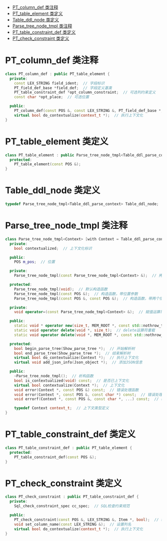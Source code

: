 - [PT\_column\_def 类注释](#pt_column_def-类注释)
- [PT\_table\_element 类定义](#pt_table_element-类定义)
- [Table\_ddl\_node 类定义](#table_ddl_node-类定义)
- [Parse\_tree\_node\_tmpl 类注释](#parse_tree_node_tmpl-类注释)
- [PT\_table\_constraint\_def 类定义](#pt_table_constraint_def-类定义)
- [PT\_check\_constraint 类定义](#pt_check_constraint-类定义)

# PT_column_def 类注释
```cpp
class PT_column_def : public PT_table_element {
  private:
    const LEX_STRING field_ident;  // 字段标识
    PT_field_def_base *field_def;  // 字段定义基类
    PT_table_constraint_def *opt_column_constraint;  // 可选列约束定义
    const char *opt_place;  // 可选位置

  public:
    PT_column_def(const POS &, const LEX_STRING &, PT_field_def_base *, PT_table_constraint_def *, const char *);
    virtual bool do_contextualize(context_t *);  // 执行上下文化
}
```

# PT_table_element 类定义
```cpp
class PT_table_element : public Parse_tree_node_tmpl<Table_ddl_parse_context> {
  protected:
    PT_table_element(const POS &);
}
```
# Table_ddl_node 类定义
```cpp
typedef Parse_tree_node_tmpl<Table_ddl_parse_context> Table_ddl_node;
```
# Parse_tree_node_tmpl 类注释
```cpp
class Parse_tree_node_tmpl<Context> [with Context = Table_ddl_parse_context] {
  private:
    bool contextualized;  // 上下文化标识

  public:
    POS m_pos;  // 位置

  private:
    Parse_tree_node_tmpl(const Parse_tree_node_tmpl<Context> &);  // 拷贝构造函数

  protected:
    Parse_tree_node_tmpl(void);  // 默认构造函数
    Parse_tree_node_tmpl(const POS &);  // 构造函数，带位置参数
    Parse_tree_node_tmpl(const POS &, const POS &);  // 构造函数，带两个位置参数

  private:
    void operator=(const Parse_tree_node_tmpl<Context> &);  // 赋值运算符重载

  public:
    static void * operator new(size_t, MEM_ROOT *, const std::nothrow_t &);  // new运算符重载
    static void operator delete(void *, size_t);  // delete运算符重载
    static void operator delete(void *, MEM_ROOT *, const std::nothrow_t &);  // delete运算符重载

  protected:
    bool begin_parse_tree(Show_parse_tree *);  // 开始解析树
    bool end_parse_tree(Show_parse_tree *);  // 结束解析树
    virtual bool do_contextualize(Context *);  // 执行上下文化
    virtual void add_json_info(Json_object *);  // 添加JSON信息

  public:
    ~Parse_tree_node_tmpl();  // 析构函数
    bool is_contextualized(void) const;  // 是否已上下文化
    virtual bool contextualize(Context *);  // 上下文化
    void error(Context *, const POS &) const;  // 错误处理函数
    void error(Context *, const POS &, const char *) const;  // 错误处理函数，带字符串参数
    void errorf(Context *, const POS &, const char *, ...) const;  // 格式化错误处理函数

    typedef Context context_t;  // 上下文类型定义
}
```

# PT_table_constraint_def 类定义
```cpp
class PT_table_constraint_def : public PT_table_element {
  protected:
    PT_table_constraint_def(const POS &);
}
```

# PT_check_constraint 类定义
```cpp
class PT_check_constraint : public PT_table_constraint_def {
  private:
    Sql_check_constraint_spec cc_spec;  // SQL检查约束规范

  public:
    PT_check_constraint(const POS &, LEX_STRING &, Item *, bool);  // 构造函数
    void set_column_name(const LEX_STRING &);  // 设置列名
    virtual bool do_contextualize(context_t *);  // 执行上下文化
}
```
